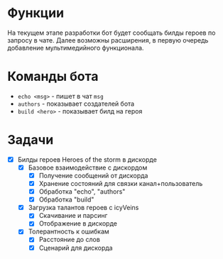 # Функции

На текущем этапе разработки бот будет сообщать билды героев по запросу в чате. Далее возможны расширения, в первую очередь добавление мультимедийного функционала.

# Команды бота

- `echo <msg>` - пишет в чат `msg`
- `authors` - показывает создателей бота
- `build <hero>` - показывает билд на героя

# Задачи

- [x] Билды героев Heroes of the storm в дискорде
    - [x] Базовое взаимодействие с дискордом
        - [x] Получение сообщений от дискорда
        - [x] Хранение состояний для связки канал+пользователь
        - [x] Обработка "echo", "authors"
        - [x] Обработка "build"
    - [x] Загрузка талантов героев с icyVeins
        - [x] Скачивание и парсинг
        - [x] Отображение в дискорде
    - [x] Толерантность к ошибкам
        - [x] Расстояние до слов
        - [x] Сценарий для дискорда

